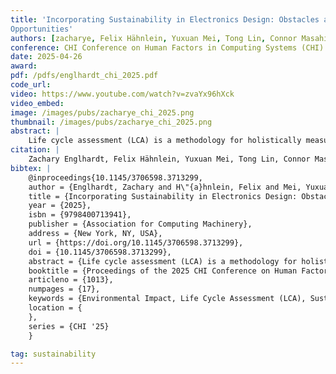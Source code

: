 ```yaml
---
title: 'Incorporating Sustainability in Electronics Design: Obstacles and
Opportunities'
authors: [zacharye, Felix Hähnlein, Yuxuan Mei, Tong Lin, Connor Masahiro Sun, zzhihan, patel, Adriana Schulz, vikram]
conference: CHI Conference on Human Factors in Computing Systems (CHI) 2025
date: 2025-04-26
award:
pdf: /pdfs/englhardt_chi_2025.pdf
code_url: 
video: https://www.youtube.com/watch?v=zvaYx96hXck
video_embed: 
image: /images/pubs/zacharye_chi_2025.png
thumbnail: /images/pubs/zacharye_chi_2025.png
abstract: |
    Life cycle assessment (LCA) is a methodology for holistically measuring the environmental impact of a product from initial manufacturing to end-of-life disposal. However, the extent to which LCA informs the design of computing devices remains unclear. To understand how this information is collected and applied, we interviewed 17 industry professionals with experience in LCA or electronics design, systematically coded the interviews, and investigated common themes. These themes highlight the challenge of LCA data collection and reveal distributed decision-making processes where responsibility for sustainable design choices—and their associated costs—is often ambiguous. Our analysis identifies opportunities for HCI technologies to support LCA computation and its integration into the design process to facilitate sustainability-oriented decision-making. While this work provides a nuanced discussion about sustainable design in the information and communication technologies (ICT) hardware industry, we hope our insights will also be valuable to other sectors.
citation: |
    Zachary Englhardt, Felix Hähnlein, Yuxuan Mei, Tong Lin, Connor Masahiro Sun, Zhihan Zhang, Shwetak Patel, Adriana Schulz, and Vikram Iyer. 2025. Incorporating Sustainability in Electronics Design: Obstacles and Opportunities. In Proceedings of the 2025 CHI Conference on Human Factors in Computing Systems (CHI '25). Association for Computing Machinery, New York, NY, USA, Article 1013, 1–17. https://doi.org/10.1145/3706598.3713299
bibtex: |
    @inproceedings{10.1145/3706598.3713299,
    author = {Englhardt, Zachary and H\"{a}hnlein, Felix and Mei, Yuxuan and Lin, Tong and Sun, Connor Masahiro and Zhang, Zhihan and Patel, Shwetak and Schulz, Adriana and Iyer, Vikram},
    title = {Incorporating Sustainability in Electronics Design: Obstacles and Opportunities},
    year = {2025},
    isbn = {9798400713941},
    publisher = {Association for Computing Machinery},
    address = {New York, NY, USA},
    url = {https://doi.org/10.1145/3706598.3713299},
    doi = {10.1145/3706598.3713299},
    abstract = {Life cycle assessment (LCA) is a methodology for holistically measuring the environmental impact of a product from initial manufacturing to end-of-life disposal. However, the extent to which LCA informs the design of computing devices remains unclear. To understand how this information is collected and applied, we interviewed 17 industry professionals with experience in LCA or electronics design, systematically coded the interviews, and investigated common themes. These themes highlight the challenge of LCA data collection and reveal distributed decision-making processes where responsibility for sustainable design choices—and their associated costs—is often ambiguous. Our analysis identifies opportunities for HCI technologies to support LCA computation and its integration into the design process to facilitate sustainability-oriented decision-making. While this work provides a nuanced discussion about sustainable design in the information and communication technologies (ICT) hardware industry, we hope our insights will also be valuable to other sectors.},
    booktitle = {Proceedings of the 2025 CHI Conference on Human Factors in Computing Systems},
    articleno = {1013},
    numpages = {17},
    keywords = {Environmental Impact, Life Cycle Assessment (LCA), Sustainability},
    location = {
    },
    series = {CHI '25}
    }

tag: sustainability
---
```

